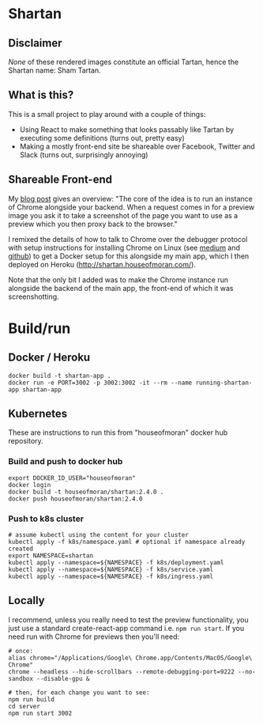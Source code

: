 # Shartan

## Disclaimer

_None_ of these rendered images constitute an official
Tartan, hence the Shartan name: Sham Tartan.

## What is this?

This is a small project to play around
with a couple of things:

- Using React to make something that looks passably like Tartan
  by executing some definitions (turns out, pretty easy)
- Making a mostly front-end site be shareable
  over Facebook, Twitter and Slack (turns out, surprisingly
  annoying)

## Shareable Front-end

My [blog post](http://blog.houseofmoran.com/post/163952918683/when-backend-is-frontend-and-back-again)
gives an overview: "The core of the idea is to run an instance of Chrome alongside your backend. When a request comes in
for a preview image you ask it to take a screenshot of the page you want to use as a preview which you then proxy back
to the browser."

I remixed the details of how to talk to Chrome over the
debugger protocol with setup instructions for installing Chrome on Linux (see
[medium](https://medium.com/@dschnr/using-headless-chrome-as-an-automated-screenshot-tool-4b07dffba79a) and [github](https://github.com/schnerd/chrome-headless-screenshots))
to get a Docker setup for this alongside my main app, which I then deployed on Heroku (http://shartan.houseofmoran.com/).

Note that the only bit I added was to make the Chrome instance run alongside the
backend of the main app, the front-end of which it was screenshotting.

# Build/run

## Docker / Heroku

    docker build -t shartan-app .
    docker run -e PORT=3002 -p 3002:3002 -it --rm --name running-shartan-app shartan-app

## Kubernetes

These are instructions to run this from "houseofmoran" docker hub repository.

### Build and push to docker hub

    export DOCKER_ID_USER="houseofmoran"
    docker login
    docker build -t houseofmoran/shartan:2.4.0 .
    docker push houseofmoran/shartan:2.4.0

### Push to k8s cluster

    # assume kubectl using the content for your cluster
    kubectl apply -f k8s/namespace.yaml # optional if namespace already created
    export NAMESPACE=shartan
    kubectl apply --namespace=${NAMESPACE} -f k8s/deployment.yaml
    kubectl apply --namespace=${NAMESPACE} -f k8s/service.yaml
    kubectl apply --namespace=${NAMESPACE} -f k8s/ingress.yaml

## Locally

I recommend, unless you really need to test the preview functionality, you just use a standard
create-react-app command i.e. `npm run start`. If you need run with Chrome for previews
then you'll need:

    # once:
    alias chrome="/Applications/Google\ Chrome.app/Contents/MacOS/Google\ Chrome"
    chrome --headless --hide-scrollbars --remote-debugging-port=9222 --no-sandbox --disable-gpu &

    # then, for each change you want to see:
    npm run build
    cd server
    npm run start 3002
